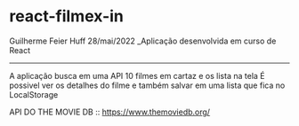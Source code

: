 # react-filmex-in
Guilherme Feier Huff
28/mai/2022
_Aplicação desenvolvida em curso de React

<hr />

A aplicação busca em uma API 10 filmes em cartaz e os lista na tela
É possivel ver os detalhes do filme e também salvar em uma lista que fica no LocalStorage

API DO THE MOVIE DB :: https://www.themoviedb.org/
